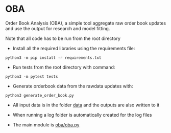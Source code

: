 OBA
====

Order Book Analysis (OBA), a simple tool aggregate raw order book updates and use the
output for research and model fitting.

Note that all code has to be run from the root directory

* Install all the required libraries using the requirements file:
```console
python3 -m pip install -r requirements.txt
```

* Run tests from the root directory with command:
```console
python3 -m pytest tests
```

* Generate orderbook data from the rawdata updates with:
```console
python3 generate_order_book.py 
```

* All input data is in the folder [data](data) and the outputs are also written to it

* When running a log folder is automatically created for the log files

* The main module is [oba/oba.py](oba.py) 
